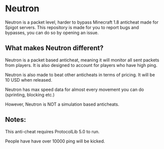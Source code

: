 # Neutron
Neutron is a packet level, harder to bypass Minecraft 1.8 anticheat made for Spigot servers. This repository is made for you to report bugs and bypasses, you can do so by opening an issue.

## What makes Neutron different?
Neutron is a packet based anticheat, meaning it will monitor all sent packets from players. It is also designed to account for players who have high ping.

Neutron is also made to beat other anticheats in terms of pricing. It will be 10 USD when released.

Neutron has max speed data for almost every movement you can do (sprinting, blocking etc.)

However, Neutron is NOT a simulation based anticheats.

## Notes:
This anti-cheat requires ProtocolLib 5.0 to run.

People have have over 10000 ping will be kicked.
